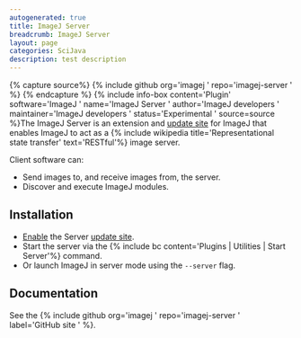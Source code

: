 ```yaml
---
autogenerated: true
title: ImageJ Server
breadcrumb: ImageJ Server
layout: page
categories: SciJava
description: test description
---
```



{% capture source%}
{% include github org='imagej ' repo='imagej-server ' %}
{% endcapture %}
{% include info-box content='Plugin' software='ImageJ ' name='ImageJ Server ' author='ImageJ developers ' maintainer='ImageJ developers ' status='Experimental ' source=source %}The ImageJ Server is an extension and [update site](update_site ) for ImageJ that enables ImageJ to act as a {% include wikipedia title='Representational state transfer' text='RESTful'%} image server.

Client software can:

  - Send images to, and receive images from, the server.
  - Discover and execute ImageJ modules.

## Installation

  - [Enable](Following_an_update_site ) the Server [update site](update_site ).
  - Start the server via the {% include bc content='Plugins | Utilities | Start Server'%} command.
  - Or launch ImageJ in server mode using the `--server` flag.

## Documentation

See the {% include github org='imagej ' repo='imagej-server ' label='GitHub site ' %}.


